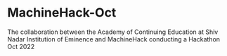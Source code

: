 # MachineHack-Oct
The collaboration between the Academy of Continuing Education at Shiv Nadar Institution of Eminence and MachineHack conducting a Hackathon Oct 2022
